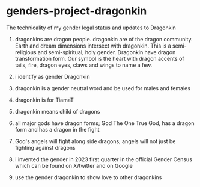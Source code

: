 # genders-project-dragonkin
The technicality of my gender legal status and updates to Dragonkin

1. dragonkins are dragon people. dragonkin are of the dragon community. Earth and dream dimensions intersect with dragonkin. This is a semi-religious and semi-spiritual, holy gender. Dragonkin have dragon transformation form. Our symbol is the heart with dragon accents of tails, fire, dragon eyes, claws and wings to name a few.

2. i identify as gender Dragonkin

3. dragonkin is a gender neutral word and be used for males and females

4. dragonkin is for TiamaT

5. dragonkin means child of dragons

6. all major gods have dragon forms; God The One True God, has a dragon form and has a dragon in the fight

7. God's angels will fight along side dragons; angels will not just be fighting against dragons

8. i invented the gender in 2023 first quarter in the official Gender Census which can be found on X/twitter and on Google

9. use the gender dragonkin to show love to other dragonkins
